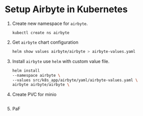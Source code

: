 # Setup Airbyte in Kubernetes

1. Create new namespace for `airbyte`.
   ```
   kubectl create ns airbyte
   ```
2. Get `airbyte` chart configuration 
   ```bash 
   helm show values airbyte/airbyte > airbyte-values.yaml
   ```
3. Install `airbyte` use `helm` with custom value file. 
   ```bash
   helm install 
   --namespace airbyte \
   --values src/k8s_app/airbyte/yaml/airbyte-values.yaml \ 
   airbyte airbyte/airbyte \
   
   ```
4. Create PVC for minio
   ```
   ```

5. PaF